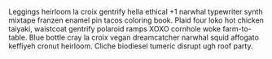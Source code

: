 Leggings heirloom la croix gentrify hella ethical +1 narwhal typewriter synth mixtape franzen enamel pin tacos coloring book. Plaid four loko hot chicken taiyaki, waistcoat gentrify polaroid ramps XOXO cornhole woke farm-to-table. Blue bottle cray la croix vegan dreamcatcher narwhal squid affogato keffiyeh cronut heirloom. Cliche biodiesel tumeric disrupt ugh roof party.